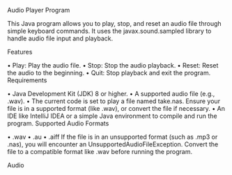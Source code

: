 Audio Player Program

This Java program allows you to play, stop, and reset an audio file through simple keyboard commands. It uses the javax.sound.sampled library to handle audio file input and playback.

Features

•	Play: Play the audio file.
•	Stop: Stop the audio playback.
•	Reset: Reset the audio to the beginning.
•	Quit: Stop playback and exit the program.
Requirements

•	Java Development Kit (JDK) 8 or higher.
•	A supported audio file (e.g., .wav).
•	The current code is set to play a file named take.nas. Ensure your file is in a supported format (like .wav), or convert the file if necessary.
•	An IDE like IntelliJ IDEA or a simple Java environment to compile and run the program.
Supported Audio Formats

•	.wav
•	.au
•	.aiff
If the file is in an unsupported format (such as .mp3 or .nas), you will encounter an UnsupportedAudioFileException. Convert the file to a compatible format like .wav before running the program.

Audio